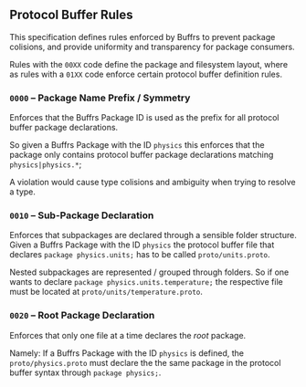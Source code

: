## Protocol Buffer Rules

This specification defines rules enforced by Buffrs to prevent package
colisions, and provide uniformity and transparency for package consumers.

Rules with the `00XX` code define the package and filesystem layout, where as
rules with a `01XX` code enforce certain protocol buffer definition rules.

### `0000` – Package Name Prefix / Symmetry

Enforces that the Buffrs Package ID is used as the prefix for all protocol
buffer package declarations.

So given a Buffrs Package with the ID `physics` this enforces that the package
only contains protocol buffer package declarations matching
`physics|physics.*`;

A violation would cause type colisions and ambiguity when trying to resolve a
type.

### `0010` – Sub-Package Declaration

Enforces that subpackages are declared through a sensible folder
structure. Given a Buffrs Package with the ID `physics` the protocol buffer
file that declares `package physics.units;` has to be called
`proto/units.proto`.

Nested subpackages are represented / grouped through folders. So if one wants
to declare `package physics.units.temperature;` the respective file must be
located at `proto/units/temperature.proto`.

### `0020` – Root Package Declaration

Enforces that only one file at a time declares the _root_ package.

Namely: If a Buffrs Package with the ID `physics` is defined, the
`proto/physics.proto` must declare the the same package in the protocol buffer
syntax through `package physics;`.
